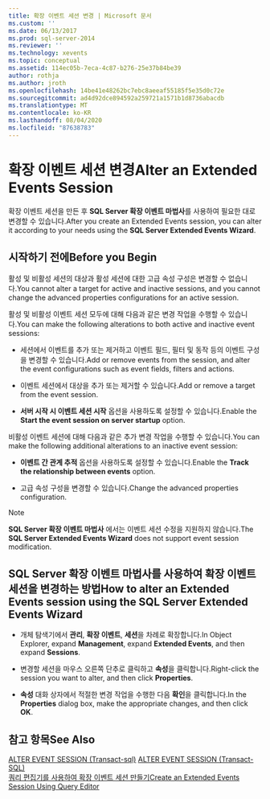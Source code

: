 ```yaml
---
title: 확장 이벤트 세션 변경 | Microsoft 문서
ms.custom: ''
ms.date: 06/13/2017
ms.prod: sql-server-2014
ms.reviewer: ''
ms.technology: xevents
ms.topic: conceptual
ms.assetid: 114ec05b-7eca-4c87-b276-25e37b84be39
author: rothja
ms.author: jroth
ms.openlocfilehash: 14be41e48262bc7ebc8aeeaf55185f5e35d0c72e
ms.sourcegitcommit: ad4d92dce894592a259721a1571b1d8736abacdb
ms.translationtype: MT
ms.contentlocale: ko-KR
ms.lasthandoff: 08/04/2020
ms.locfileid: "87638783"
---
```

# <a name="alter-an-extended-events-session"></a><span data-ttu-id="06d6c-102">확장 이벤트 세션 변경</span><span class="sxs-lookup"><span data-stu-id="06d6c-102">Alter an Extended Events Session</span></span>
  <span data-ttu-id="06d6c-103">확장 이벤트 세션을 만든 후 **SQL Server 확장 이벤트 마법사**를 사용하여 필요한 대로 변경할 수 있습니다.</span><span class="sxs-lookup"><span data-stu-id="06d6c-103">After you create an Extended Events session, you can alter it according to your needs using the **SQL Server Extended Events Wizard**.</span></span>  
  
## <a name="before-you-begin"></a><span data-ttu-id="06d6c-104">시작하기 전에</span><span class="sxs-lookup"><span data-stu-id="06d6c-104">Before you Begin</span></span>  
 <span data-ttu-id="06d6c-105">활성 및 비활성 세션의 대상과 활성 세션에 대한 고급 속성 구성은 변경할 수 없습니다.</span><span class="sxs-lookup"><span data-stu-id="06d6c-105">You cannot alter a target for active and inactive sessions, and you cannot change the advanced properties configurations for an active session.</span></span>  
  
 <span data-ttu-id="06d6c-106">활성 및 비활성 이벤트 세션 모두에 대해 다음과 같은 변경 작업을 수행할 수 있습니다.</span><span class="sxs-lookup"><span data-stu-id="06d6c-106">You can make the following alterations to both active and inactive event sessions:</span></span>  
  
-   <span data-ttu-id="06d6c-107">세션에서 이벤트를 추가 또는 제거하고 이벤트 필드, 필터 및 동작 등의 이벤트 구성을 변경할 수 있습니다.</span><span class="sxs-lookup"><span data-stu-id="06d6c-107">Add or remove events from the session, and alter the event configurations such as event fields, filters and actions.</span></span>  
  
-   <span data-ttu-id="06d6c-108">이벤트 세션에서 대상을 추가 또는 제거할 수 있습니다.</span><span class="sxs-lookup"><span data-stu-id="06d6c-108">Add or remove a target from the event session.</span></span>  
  
-   <span data-ttu-id="06d6c-109">**서버 시작 시 이벤트 세션 시작** 옵션을 사용하도록 설정할 수 있습니다.</span><span class="sxs-lookup"><span data-stu-id="06d6c-109">Enable the **Start the event session on server startup** option.</span></span>  
  
 <span data-ttu-id="06d6c-110">비활성 이벤트 세션에 대해 다음과 같은 추가 변경 작업을 수행할 수 있습니다.</span><span class="sxs-lookup"><span data-stu-id="06d6c-110">You can make the following additional alterations to an inactive event session:</span></span>  
  
-   <span data-ttu-id="06d6c-111">**이벤트 간 관계 추적** 옵션을 사용하도록 설정할 수 있습니다.</span><span class="sxs-lookup"><span data-stu-id="06d6c-111">Enable the **Track the relationship between events** option.</span></span>  
  
-   <span data-ttu-id="06d6c-112">고급 속성 구성을 변경할 수 있습니다.</span><span class="sxs-lookup"><span data-stu-id="06d6c-112">Change the advanced properties configuration.</span></span>  
  
> [!NOTE]  
>  <span data-ttu-id="06d6c-113">**SQL Server 확장 이벤트 마법사** 에서는 이벤트 세션 수정을 지원하지 않습니다.</span><span class="sxs-lookup"><span data-stu-id="06d6c-113">The **SQL Server Extended Events Wizard** does not support event session modification.</span></span>  
  
## <a name="how-to-alter-an-extended-events-session-using-the-sql-server-extended-events-wizard"></a><span data-ttu-id="06d6c-114">SQL Server 확장 이벤트 마법사를 사용하여 확장 이벤트 세션을 변경하는 방법</span><span class="sxs-lookup"><span data-stu-id="06d6c-114">How to alter an Extended Events session using the SQL Server Extended Events Wizard</span></span>  
  
-   <span data-ttu-id="06d6c-115">개체 탐색기에서 **관리**, **확장 이벤트**, **세션**을 차례로 확장합니다.</span><span class="sxs-lookup"><span data-stu-id="06d6c-115">In Object Explorer, expand **Management**, expand **Extended Events**, and then expand **Sessions**.</span></span>  
  
-   <span data-ttu-id="06d6c-116">변경할 세션을 마우스 오른쪽 단추로 클릭하고 **속성**을 클릭합니다.</span><span class="sxs-lookup"><span data-stu-id="06d6c-116">Right-click the session you want to alter, and then click **Properties**.</span></span>  
  
-   <span data-ttu-id="06d6c-117">**속성** 대화 상자에서 적절한 변경 작업을 수행한 다음 **확인**을 클릭합니다.</span><span class="sxs-lookup"><span data-stu-id="06d6c-117">In the **Properties** dialog box, make the appropriate changes, and then click **OK**.</span></span>  
  
## <a name="see-also"></a><span data-ttu-id="06d6c-118">참고 항목</span><span class="sxs-lookup"><span data-stu-id="06d6c-118">See Also</span></span>  
 <span data-ttu-id="06d6c-119">[ALTER EVENT SESSION &#40;Transact-sql&#41;](/sql/t-sql/statements/alter-event-session-transact-sql) </span><span class="sxs-lookup"><span data-stu-id="06d6c-119">[ALTER EVENT SESSION &#40;Transact-SQL&#41;](/sql/t-sql/statements/alter-event-session-transact-sql) </span></span>  
 [<span data-ttu-id="06d6c-120">쿼리 편집기를 사용하여 확장 이벤트 세션 만들기</span><span class="sxs-lookup"><span data-stu-id="06d6c-120">Create an Extended Events Session Using Query Editor</span></span>](../../database-engine/create-an-extended-events-session-using-query-editor.md)  
  
  
